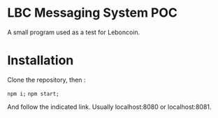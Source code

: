 # LBC Messaging System POC

A small program used as a test for Leboncoin.

# Installation

Clone the repository, then :

`npm i;`
`npm start;`

And follow the indicated link. Usually localhost:8080 or localhost:8081.
